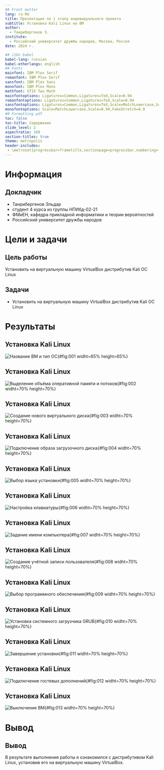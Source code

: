 ```yaml
---
## Front matter
lang: ru-RU
title: Презентация по 1 этапу индивидуального проекта
subtitle: Установка Kali Linux на ВМ
author:
  - Танрибергенов Э.
institute:
  - Российский университет дружбы народов, Москва, Россия
date: 2024 г.

## i18n babel
babel-lang: russian
babel-otherlangs: english
## Fonts
mainfont: IBM Plex Serif
romanfont: IBM Plex Serif
sansfont: IBM Plex Sans
monofont: IBM Plex Mono
mathfont: STIX Two Math
mainfontoptions: Ligatures=Common,Ligatures=TeX,Scale=0.94
romanfontoptions: Ligatures=Common,Ligatures=TeX,Scale=0.94
sansfontoptions: Ligatures=Common,Ligatures=TeX,Scale=MatchLowercase,Scale=0.94
monofontoptions: Scale=MatchLowercase,Scale=0.94,FakeStretch=0.9
## Formatting pdf
toc: false
toc-title: Содержание
slide_level: 2
aspectratio: 169
section-titles: true
theme: metropolis
header-includes:
 - \metroset{progressbar=frametitle,sectionpage=progressbar,numbering=fraction}
---
```


# Информация

## Докладчик

  - Танрибергенов Эльдар
  - студент 4 курса из группы НПИбд-02-21
  - ФМиЕН, кафедра прикладной информатики и теории вероятностей
  - Российский университет дружбы народов


# Цели и задачи

## Цель работы

 Установить на виртуальную машину VirtualBox дистрибутив Kali ОС Linux 


## Задачи

- Установить на виртуальную машину VirtualBox дистрибутив Kali ОС Linux


# Результаты


## Установка Kali Linux

![Название ВМ и тип ОС](../images/1.png){#fig:001 widht=65% height=65%}



## Установка Kali Linux

![Выделение объёма оперативной памяти и потоков](../images/2.png){#fig:002 widht=70% height=70%}



## Установка Kali Linux

![Создание нового виртуального диска](../images/3.png){#fig:003 widht=70% height=70%}



## Установка Kali Linux

![Подключение образа загрузочного диска](../images/4.png){#fig:004 widht=70% height=70%}


## Установка Kali Linux

![Выбор языка установки](../images/5.png){#fig:005 widht=70% height=70%}


## Установка Kali Linux

![Настройка клавиатуры](../images/6.png){#fig:006 widht=70% height=70%}


## Установка Kali Linux

![Задание имени компьютера](../images/7.png){#fig:007 widht=70% height=70%}

## Установка Kali Linux

![Создание учётной записи пользователя](../images/9.png){#fig:008 widht=70% height=70%}

## Установка Kali Linux

![Выбор программного обеспечения](../images/16.png){#fig:009 widht=70% height=70%}

## Установка Kali Linux

![Установка системного загрузчика GRUB](../images/17.png){#fig:010 widht=70% height=70%}

## Установка Kali Linux

![Завершение установки](../images/19.png){#fig:011 widht=70% height=70%}

## Установка Kali Linux

![Подключение гостевых дополнений](../images/21.png){#fig:012 widht=70% height=70%}

## Установка Kali Linux

![Выключение ВМ](../images/23.png){#fig:013 widht=70% height=70%}

# Вывод
  
## Вывод

 В результате выполнения работы я ознакомился с дистрибутивом Kali Linux, установив его на виртуальную машину VirtualBox.